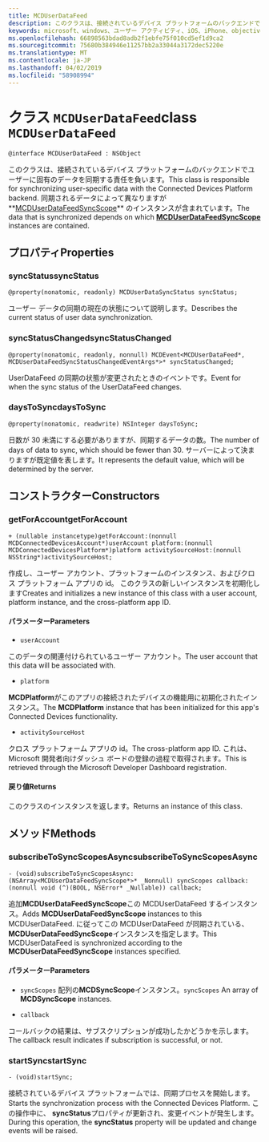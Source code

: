 ```yaml
---
title: MCDUserDataFeed
description: このクラスは、接続されているデバイス プラットフォームのバックエンドでユーザーに固有のデータを同期する責任を負います。
keywords: microsoft、windows、ユーザー アクティビティ、iOS、iPhone、objectiveC に接続されているデバイス、プロジェクトのローマ
ms.openlocfilehash: 66898563bdad8adb2f1ebfe75f010cd5ef1d9ca2
ms.sourcegitcommit: 75680b384946e11257bb2a33044a3172dec5220e
ms.translationtype: MT
ms.contentlocale: ja-JP
ms.lasthandoff: 04/02/2019
ms.locfileid: "58908994"
---
```

# <a name="class-mcduserdatafeed"></a><span data-ttu-id="edeea-104">クラス `MCDUserDataFeed`</span><span class="sxs-lookup"><span data-stu-id="edeea-104">class `MCDUserDataFeed`</span></span>

```
@interface MCDUserDataFeed : NSObject
```

<span data-ttu-id="edeea-105">このクラスは、接続されているデバイス プラットフォームのバックエンドでユーザーに固有のデータを同期する責任を負います。</span><span class="sxs-lookup"><span data-stu-id="edeea-105">This class is responsible for synchronizing user-specific data with the Connected Devices Platform backend.</span></span> <span data-ttu-id="edeea-106">同期されるデータによって異なりますが**[MCDUserDataFeedSyncScope](MCDUserDataFeedSyncScope.md)** のインスタンスが含まれています。</span><span class="sxs-lookup"><span data-stu-id="edeea-106">The data that is synchronized depends on which **[MCDUserDataFeedSyncScope](MCDUserDataFeedSyncScope.md)** instances are contained.</span></span>

## <a name="properties"></a><span data-ttu-id="edeea-107">プロパティ</span><span class="sxs-lookup"><span data-stu-id="edeea-107">Properties</span></span>

### <a name="syncstatus"></a><span data-ttu-id="edeea-108">syncStatus</span><span class="sxs-lookup"><span data-stu-id="edeea-108">syncStatus</span></span>
`@property(nonatomic, readonly) MCDUserDataSyncStatus syncStatus;`

<span data-ttu-id="edeea-109">ユーザー データの同期の現在の状態について説明します。</span><span class="sxs-lookup"><span data-stu-id="edeea-109">Describes the current status of user data synchronization.</span></span>

### <a name="syncstatuschanged"></a><span data-ttu-id="edeea-110">syncStatusChanged</span><span class="sxs-lookup"><span data-stu-id="edeea-110">syncStatusChanged</span></span>
`@property(nonatomic, readonly, nonnull) MCDEvent<MCDUserDataFeed*, MCDUserDataFeedSyncStatusChangedEventArgs*>* syncStatusChanged;`

<span data-ttu-id="edeea-111">UserDataFeed の同期の状態が変更されたときのイベントです。</span><span class="sxs-lookup"><span data-stu-id="edeea-111">Event for when the sync status of the UserDataFeed changes.</span></span>

### <a name="daystosync"></a><span data-ttu-id="edeea-112">daysToSync</span><span class="sxs-lookup"><span data-stu-id="edeea-112">daysToSync</span></span>
`@property(nonatomic, readwrite) NSInteger daysToSync;`

<span data-ttu-id="edeea-113">日数が 30 未満にする必要がありますが、同期するデータの数。</span><span class="sxs-lookup"><span data-stu-id="edeea-113">The number of days of data to sync, which should be fewer than 30.</span></span>  <span data-ttu-id="edeea-114">サーバーによって決まりますが既定値を表します。</span><span class="sxs-lookup"><span data-stu-id="edeea-114">It represents the default value, which will be determined by the server.</span></span>

## <a name="constructors"></a><span data-ttu-id="edeea-115">コンストラクター</span><span class="sxs-lookup"><span data-stu-id="edeea-115">Constructors</span></span>

### <a name="getforaccount"></a><span data-ttu-id="edeea-116">getForAccount</span><span class="sxs-lookup"><span data-stu-id="edeea-116">getForAccount</span></span>
`+ (nullable instancetype)getForAccount:(nonnull MCDConnectedDevicesAccount*)userAccount
                                   platform:(nonnull MCDConnectedDevicesPlatform*)platform
                         activitySourceHost:(nonnull NSString*)activitySourceHost;`

<span data-ttu-id="edeea-117">作成し、ユーザー アカウント、プラットフォームのインスタンス、およびクロス プラットフォーム アプリの id。 このクラスの新しいインスタンスを初期化します</span><span class="sxs-lookup"><span data-stu-id="edeea-117">Creates and initializes a new instance of this class with a user account, platform instance, and the cross-platform app ID.</span></span>

#### <a name="parameters"></a><span data-ttu-id="edeea-118">パラメーター</span><span class="sxs-lookup"><span data-stu-id="edeea-118">Parameters</span></span>
* `userAccount` 

<span data-ttu-id="edeea-119">このデータの関連付けられているユーザー アカウント。</span><span class="sxs-lookup"><span data-stu-id="edeea-119">The user account that this data will be associated with.</span></span>

* `platform` 

<span data-ttu-id="edeea-120">**MCDPlatform**がこのアプリの接続されたデバイスの機能用に初期化されたインスタンス。</span><span class="sxs-lookup"><span data-stu-id="edeea-120">The **MCDPlatform** instance that has been initialized for this app's Connected Devices functionality.</span></span>

* `activitySourceHost` 

<span data-ttu-id="edeea-121">クロス プラットフォーム アプリの id。</span><span class="sxs-lookup"><span data-stu-id="edeea-121">The cross-platform app ID.</span></span> <span data-ttu-id="edeea-122">これは、Microsoft 開発者向けダッシュ ボードの登録の過程で取得されます。</span><span class="sxs-lookup"><span data-stu-id="edeea-122">This is retrieved through the Microsoft Developer Dashboard registration.</span></span>

#### <a name="returns"></a><span data-ttu-id="edeea-123">戻り値</span><span class="sxs-lookup"><span data-stu-id="edeea-123">Returns</span></span>
<span data-ttu-id="edeea-124">このクラスのインスタンスを返します。</span><span class="sxs-lookup"><span data-stu-id="edeea-124">Returns an instance of this class.</span></span>

## <a name="methods"></a><span data-ttu-id="edeea-125">メソッド</span><span class="sxs-lookup"><span data-stu-id="edeea-125">Methods</span></span>

### <a name="subscribetosyncscopesasync"></a><span data-ttu-id="edeea-126">subscribeToSyncScopesAsync</span><span class="sxs-lookup"><span data-stu-id="edeea-126">subscribeToSyncScopesAsync</span></span>
`- (void)subscribeToSyncScopesAsync:(NSArray<MCDUserDataFeedSyncScope*>* _Nonnull) syncScopes callback:(nonnull void (^)(BOOL, NSError* _Nullable)) callback;`

<span data-ttu-id="edeea-127">追加**MCDUserDataFeedSyncScope**この MCDUserDataFeed するインスタンス。</span><span class="sxs-lookup"><span data-stu-id="edeea-127">Adds **MCDUserDataFeedSyncScope** instances to this MCDUserDataFeed.</span></span>  <span data-ttu-id="edeea-128">に従ってこの MCDUserDataFeed が同期されている、 **MCDUserDataFeedSyncScope**インスタンスを指定します。</span><span class="sxs-lookup"><span data-stu-id="edeea-128">This MCDUserDataFeed is synchronized according to the **MCDUserDataFeedSyncScope** instances specified.</span></span>

#### <a name="parameters"></a><span data-ttu-id="edeea-129">パラメーター</span><span class="sxs-lookup"><span data-stu-id="edeea-129">Parameters</span></span>

* <span data-ttu-id="edeea-130">`syncScopes` 配列の**MCDSyncScope**インスタンス。</span><span class="sxs-lookup"><span data-stu-id="edeea-130">`syncScopes` An array of **MCDSyncScope** instances.</span></span>

* `callback`

<span data-ttu-id="edeea-131">コールバックの結果は、サブスクリプションが成功したかどうかを示します。</span><span class="sxs-lookup"><span data-stu-id="edeea-131">The callback result indicates if subscription is successful, or not.</span></span> 

### <a name="startsync"></a><span data-ttu-id="edeea-132">startSync</span><span class="sxs-lookup"><span data-stu-id="edeea-132">startSync</span></span>
`- (void)startSync;`

<span data-ttu-id="edeea-133">接続されているデバイス プラットフォームでは、同期プロセスを開始します。</span><span class="sxs-lookup"><span data-stu-id="edeea-133">Starts the synchronization process with the Connected Devices Platform.</span></span> <span data-ttu-id="edeea-134">この操作中に、 **syncStatus**プロパティが更新され、変更イベントが発生します。</span><span class="sxs-lookup"><span data-stu-id="edeea-134">During this operation, the **syncStatus** property will be updated and change events will be raised.</span></span>